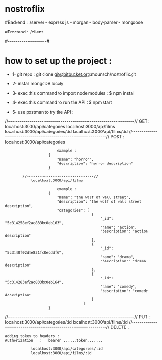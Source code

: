 # nostroflix

#Backend : ./server 
    - express js
    - morgan
    - body-parser
    - mongoose

    
#Frontend : ./client 






#--------------------#

# how to set up the project :

- 1- git repo : git clone git@bitbucket.org:mounach/nostroflix.git

- 2- install mongoDB localy

- 3- exec this command to import node modules : $ npm install

- 4- exec this command to run the API : $ npm start

- 5- use postman to try the API :

//-----------------------------------------------------------------//
    GET    : 
                localhost:3000/api/categories
                localhost:3000/api/films
                localhost:3000/api/categories/:id
                localhost:3000/api/films/:id
//-----------------------------------------------------------------//
    POST   :
                localhost:3000/api/categories

                            example :
                        {
                            "name": "horror",
                            "description": "horror description"
                        }

            //-------------------------------//
                localhost:3000/api/films

                            example :
                        {
                            "name": "the wolf of wall street",
                            "description": "the wolf of wall street description",
                            "categories": [
                                            {
                                                "_id": "5c314258ef2ac833bc0eb163",
                                                "name": "action",
                                                "description": "action description"
                                            },
                                            {
                                                "_id": "5c3140f02d4e831fc8ecddf6",
                                                "name": "drama",
                                                "description": "drama description"
                                            },
                                            {
                                                "_id": "5c314283ef2ac833bc0eb164",
                                                "name": "comedy",
                                                "description": "comedy description"
                                            }
                                        ]
                        }
//-----------------------------------------------------------------//
    PUT    :
                localhost:3000/api/categories/:id
                localhost:3000/api/films/:id
//-----------------------------------------------------------------//
    DELETE : 

    adding token to headers : 
    Authorization   :   bearer ......token.......
    
                localhost:3000/api/categories/:id
                localhost:3000/api/films/:id